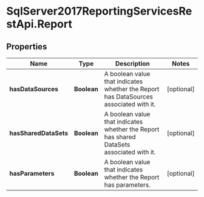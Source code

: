 # SqlServer2017ReportingServicesRestApi.Report

## Properties
Name | Type | Description | Notes
------------ | ------------- | ------------- | -------------
**hasDataSources** | **Boolean** | A boolean value that indicates whether the Report has DataSources associated with it. | [optional] 
**hasSharedDataSets** | **Boolean** | A boolean value that indicates whether the Report has shared DataSets associated with it. | [optional] 
**hasParameters** | **Boolean** | A boolean value that indicates whether the Report has parameters. | [optional] 


